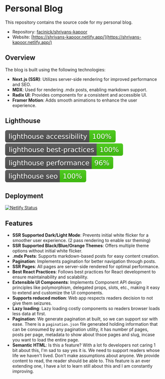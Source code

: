 # Personal Blog

This repository contains the source code for my personal blog.

- Repository: [facinick/shriyans-kapoor](https://github.com/facinick/shriyans-kapoor.git)
- Website: [https://shriyans-kapoor.netlify.app/](https://shriyans-kapoor.netlify.app/)

## Overview

The blog is built using the following technologies:

- **Next.js (SSR)**: Utilizes server-side rendering for improved performance and SEO.
- **MDX**: Used for rendering .mdx posts, enabling markdown support.
- **Radix UI**: Provides components for a consistent and accessible UI.
- **Framer Motion**: Adds smooth animations to enhance the user experience.

## Lighthouse
[![Lighthouse Accessibility Badge](./lighthouse_badges/lighthouse_accessibility.svg)](https://github.com/emazzotta/lighthouse-badges)
[![Lighthouse Best Practices Badge](./lighthouse_badges/lighthouse_best-practices.svg)](https://github.com/emazzotta/lighthouse-badges)
[![Lighthouse Performance Badge](./lighthouse_badges/lighthouse_performance.svg)](https://github.com/emazzotta/lighthouse-badges)
[![Lighthouse SEO Badge](./lighthouse_badges/lighthouse_seo.svg)](https://github.com/emazzotta/lighthouse-badges)

## Deployment
[![Netlify Status](https://api.netlify.com/api/v1/badges/55205328-9705-4a25-a7bf-ed133859b9a0/deploy-status)](https://app.netlify.com/sites/shriyans-kapoor/deploys)

## Features

- **SSR Supported Dark/Light Mode**: Prevents initial white flicker for a smoother user experience. (2 pass rendering to enable ssr theming)
- **SSR Supported Black/Blue/Orange Themes**: Offers multiple theme options without initial white flicker.
- **.mdx Posts**: Supports markdown-based posts for easy content creation.
- **Pagination**: Implements pagination for better navigation through posts.
- **SSR Pages**: All pages are server-side rendered for optimal performance.
- **Best React Practices**: Follows best practices for React development to ensure maintainability and scalability.
- **Extensible UI Components**: Implements Component API design principles like polymorphism, delegated props, slots, etc., making it easy to extend and customize the UI components.
- **Supports reduced motion**: Web app respects readers decision to not give them seizures.
- **Lazy loading**: Lazy loading costly components so readers browser loads less data at first.
- **Pagination**: We generate pagination at built, so we can support ssr with ease. There is a `pagination.json` file generated holding information that can be consumed by any pagination utility, it has number pf pages, posts per page, metadata to show about thsoe pages and slug, incase you want to load the entire page.
- **Semantic HTML**: Is this a feature? With a lot fo developers not caring 1 bit about this, I'm sad to say yes it is. We need to support readers whose life we haven't lived. Don't make assumptions about anyone. We provide content to read, the reader should be able to. This feature is an ever extending one, I have a lot to learn still about this and I am constantly improving.